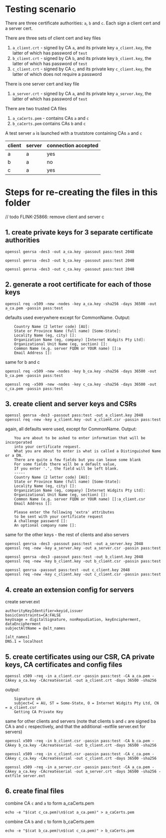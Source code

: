 # Testing scenario

There are three certificate authorities: `a`, `b` and `c`. Each sign a client cert and a server cert.

There are three sets of client cert and key files

1. `a_client.crt` - signed by CA `a`, and its private key `a_client.key`, the latter of which has password of `test`
2. `b_client.crt` - signed by CA `b`, and its private key `b_client.key`, the latter of which has password of `test`
3. `c_client.crt` - signed by CA `c`, and its private key `c_client.key`, the latter of which does not require a password

There is one server cert and key file

1. `a_server.crt` - signed by CA `a`, and its private key `a_server.key`, the latter of which has password of `test`

There are two trusted CA files

1. `a_caCerts.pem` - contains CAs `a` and `c`
2. `b_caCerts.pem` contains CAs `b` and `c`

A test server `a` is launched with a truststore containing CAs `a` and `c`

| client | server | connection accepted |
|--------|--------|---------------------|
| a      | a      | yes                 |
| b      | a      | no                  |
| c      | a      | yes                 |

# Steps for re-creating the files in this folder

// todo FLINK-25866: remove client and server c

## 1. create private keys for 3 separate certificate authorities

```shell 
openssl genrsa -des3 -out a_ca.key -passout pass:test 2048
```

```shell 
openssl genrsa -des3 -out b_ca.key -passout pass:test 2048
```

```shell 
openssl genrsa -des3 -out c_ca.key -passout pass:test 2048
```

## 2. generate a root certificate for each of those keys

```shell
openssl req -x509 -new -nodes -key a_ca.key -sha256 -days 36500 -out a_ca.pem -passin pass:test
```

defaults used everywhere except for CommonName. Output:

```text
    Country Name (2 letter code) [AU]:
    State or Province Name (full name) [Some-State]:
    Locality Name (eg, city) []:
    Organization Name (eg, company) [Internet Widgits Pty Ltd]:
    Organizational Unit Name (eg, section) []:
    Common Name (e.g. server FQDN or YOUR name) []:a
    Email Address []:
```

same for b and c

```shell
openssl req -x509 -new -nodes -key b_ca.key -sha256 -days 36500 -out b_ca.pem -passin pass:test
```

```shell
openssl req -x509 -new -nodes -key c_ca.key -sha256 -days 36500 -out c_ca.pem -passin pass:test
```

## 3. create client and server keys and CSRs

```shell
openssl genrsa -des3 -passout pass:test -out a_client.key 2048
openssl req -new -key a_client.key -out a_client.csr -passin pass:test
```

again, all defaults were used, except for CommonName. Output:

```text
    You are about to be asked to enter information that will be incorporated
    into your certificate request.
    What you are about to enter is what is called a Distinguished Name or a DN.
    There are quite a few fields but you can leave some blank
    For some fields there will be a default value,
    If you enter '.', the field will be left blank.
    -----
    Country Name (2 letter code) [AU]:
    State or Province Name (full name) [Some-State]:
    Locality Name (eg, city) []:
    Organization Name (eg, company) [Internet Widgits Pty Ltd]:
    Organizational Unit Name (eg, section) []:
    Common Name (e.g. server FQDN or YOUR name) []:a_client.csr        
    Email Address []:
    
    Please enter the following 'extra' attributes
    to be sent with your certificate request
    A challenge password []:
    An optional company name []:
```

same for the other keys - the rest of clients and also servers

```shell
openssl genrsa -des3 -passout pass:test -out a_server.key 2048
openssl req -new -key a_server.key -out a_server.csr -passin pass:test
```

```shell
openssl genrsa -des3 -passout pass:test -out b_client.key 2048
openssl req -new -key b_client.key -out b_client.csr -passin pass:test
```

```shell
openssl genrsa -passout pass:test -out c_client.key 2048
openssl req -new -key c_client.key -out c_client.csr -passin pass:test
```

## 4. create an extension config for servers

create server.ext

```text
authorityKeyIdentifier=keyid,issuer
basicConstraints=CA:FALSE
keyUsage = digitalSignature, nonRepudiation, keyEncipherment, dataEncipherment
subjectAltName = @alt_names

[alt_names]
DNS.1 = localhost
```

## 5. create certificates using our CSR, CA private keys, CA certificates and config files

```shell
openssl x509 -req -in a_client.csr -passin pass:test -CA a_ca.pem -CAkey a_ca.key -CAcreateserial -out a_client.crt -days 36500 -sha256
```

output:

```text
    Signature ok
    subject=C = AU, ST = Some-State, O = Internet Widgits Pty Ltd, CN = a_client.csr
    Getting CA Private Key
```

same for other clients and servers (note that clients `b` and `c` are signed ba CA `b` and `c` respectively, and that the additional -extfile server.ext for
servers)

```shell
openssl x509 -req -in b_client.csr -passin pass:test -CA b_ca.pem -CAkey b_ca.key -CAcreateserial -out b_client.crt -days 36500 -sha256
```

```shell
openssl x509 -req -in c_client.csr -passin pass:test -CA c_ca.pem -CAkey c_ca.key -CAcreateserial -out c_client.crt -days 36500 -sha256
```

```shell
openssl x509 -req -in a_server.csr -passin pass:test -CA a_ca.pem -CAkey a_ca.key -CAcreateserial -out a_server.crt -days 36500 -sha256 -extfile server.ext
```

## 6. create final files

combine CA `c` and `a` to form a_caCerts.pem

```shell
echo -e "$(cat c_ca.pem)\n$(cat a_ca.pem)" > a_caCerts.pem
```

combine CA `b` and `c` to form b_caCerts.pem

```shell
echo -e "$(cat b_ca.pem)\n$(cat c_ca.pem)" > b_caCerts.pem
```